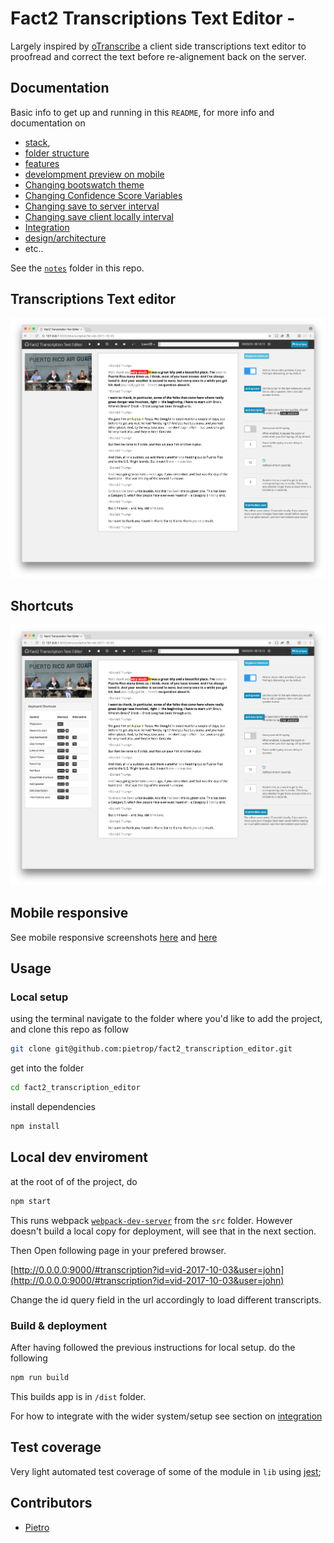 # Fact2 Transcriptions Text Editor - 

Largely inspired by [oTranscribe](http://otranscribe.com/) a client side transcriptions text editor to proofread and correct the text before re-alignement back on the server.

## Documentation 

Basic info to get up and running in this `README`, for more info  and documentation on 

- [stack](./notes/stack.md), 
- [folder structure](./notes/folder_structure_explained.md) 
- [features](./notes/features.md) 
- [develompment preview on mobile ](./notes/dev_test_on_mobile.md)
- [Changing bootswatch theme](./notes/changing_bootswatch_theme.md)
- [Changing Confidence Score Variables](./notes/changing_confidence_score_variables.md)
- [Changing save to server interval](./notes/changing_save_to_server_interval.md)
- [Changing save client locally interval](./notes/change_saved_locally_interval.md)
- [Integration](./notes/integration.md)
- [design/architecture](./notes/design_architecture.md)
- etc..

See the [`notes`](./notes) folder in this repo.


## Transcriptions Text editor 

![screenshot example](screenshots/Fact2_transcription_text_editor.png)

## Shortcuts 

![screenshot example](screenshots/Fact2_transcription_text_editor_shortcuts.png)

## Mobile responsive 

See mobile responsive screenshots  [here](screenshots/Fact2_transcription_text_editor_mobile.png) and [here](screenshots/Fact2_transcription_text_editor_mobile_controls.png)

<!-- ![screenshot example](screenshots/Fact2_transcription_text_editor_mobile.png)

![screenshot example](screenshots/Fact2_transcription_text_editor_mobile_controls.png) -->


## Usage

### Local setup 

using the terminal navigate to the folder where you'd like to add the project, and clone this repo as follow

```bash
git clone git@github.com:pietrop/fact2_transcription_editor.git
```

get into the folder

```bash
cd fact2_transcription_editor
```

install dependencies 

```bash
npm install
```

## Local dev enviroment

at the root of of the project, do 

```bash
npm start
```

This runs webpack [`webpack-dev-server`](https://github.com/webpack/webpack-dev-server) from the `src` folder. However doesn't build a local copy for deployment, will see that in the next section.

Then Open following page in your prefered browser.

[http://0.0.0.0:9000/#transcription?id=vid-2017-10-03&user=john](http://0.0.0.0:9000/#transcription?id=vid-2017-10-03&user=john)

Change the id query field in the url accordingly to load different transcripts.


### Build & deployment

After having followed the previous instructions for local setup. do the following

```bash
npm run build
```

This builds app is in `/dist` folder. 


For how to integrate with the wider system/setup see section on [integration](./notes/integration.md)


## Test coverage

Very light automated test coverage of some of the module in `lib` using [jest](https://facebook.github.io/jest/);



<!-- ### version control 

Origin is bitbucket repo  used for development

to push to private github 

```
git push githubfactbase master
```

https://help.github.com/articles/adding-a-remote/ -->


## Contributors

- [Pietro](https://github.com/pietrop)